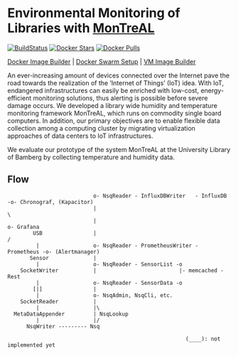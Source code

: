 # Environmental Monitoring of Libraries with [MonTreAL](http://dx.doi.org/10.1007/978-3-319-67008-9_52)

[![BuildStatus](https://travis-ci.org/r3r57/MonTreAL_docker-image-builder.svg?branch=master)](https://travis-ci.org/r3r57/MonTreAL_docker-image-builder)
[![Docker Stars](https://img.shields.io/docker/stars/r3r57/montreal.svg)](https://hub.docker.com/r/r3r57/montreal/)
[![Docker Pulls](https://img.shields.io/docker/pulls/r3r57/montreal.svg)](https://hub.docker.com/r/r3r57/montreal/)

[Docker Image Builder](https://github.com/r3r57/MonTreAL_docker-image-builder)
| [Docker Swarm Setup](https://github.com/r3r57/MonTreAL_swarm-setup)
| [VM Image Builder](https://github.com/r3r57/MonTreAL_vm-image-builder)

An ever-increasing amount of devices connected over the Internet pave the road towards the realization of the ‘Internet of Things’ (IoT) idea. With IoT, endangered infrastructures can easily be enriched with low-cost, energy-efficient monitoring solutions, thus alerting is possible before severe damage occurs. We developed a library wide humidity and temperature monitoring framework MonTreAL, which runs on commodity single board computers. In addition, our primary objectives are to enable flexible data collection among a computing cluster by migrating virtualization approaches of data centers to IoT infrastructures.

We evaluate our prototype of the system MonTreAL at the University Library of Bamberg by collecting temperature and humidity data.


## Flow

```
                           o- NsqReader - InfluxDBWriter   - InfluxDB   -o- Chronograf, (Kapacitor)
                           |                                              \
                           |                                               o- Grafana
        USB                |                                              /
         |                 o- NsqReader - PrometheusWriter - Prometheus -o- (Alertmanager)
       Sensor              |
         |                 o- NsqReader - SensorList -o
    SocketWriter           |                          |- memcached - Rest
         |                 o- NsqReader - SensorData -o
        [|]                |                          
         |                 o- NsqAdmin, NsqCli, etc.
    SocketReader           |
         |                 |\
  MetaDataAppender         | NsqLookup
         |                 |/
      NsqWriter --------- Nsq                             

                                                        (____): not implemented yet
```
